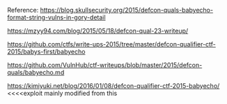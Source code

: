 

















Reference:
https://blog.skullsecurity.org/2015/defcon-quals-babyecho-format-string-vulns-in-gory-detail

https://mzyy94.com/blog/2015/05/18/defcon-qual-23-writeup/

https://github.com/ctfs/write-ups-2015/tree/master/defcon-qualifier-ctf-2015/babys-first/babyecho

https://github.com/VulnHub/ctf-writeups/blob/master/2015/defcon-quals/babyecho.md


https://kimiyuki.net/blog/2016/01/08/defcon-qualifier-ctf-2015-babyecho/     <<<<exploit mainly modified from this
